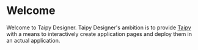 # Welcome

Welcome to Taipy Designer. Taipy Designer's ambition is to provide [Taipy](https://taipy.io) with a means to interactively create application pages and deploy them in an actual application.

